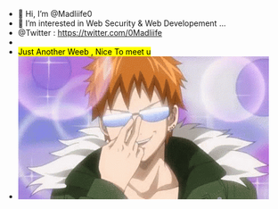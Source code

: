 
- 👋 Hi, I’m @Madliife0
- 👀 I’m interested in Web Security & Web Developement ...
-  @Twitter : https://twitter.com/0Madliife
-  
- <mark>Just Another Weeb , Nice To meet u</mark>
- ![alt text](tenor.gif)

<!---
Madliife0/Madliife0 is a ✨ special ✨ repository because its `README.md` (this file) appears on your GitHub profile.
You can click the Preview link to take a look at your changes.
--->

